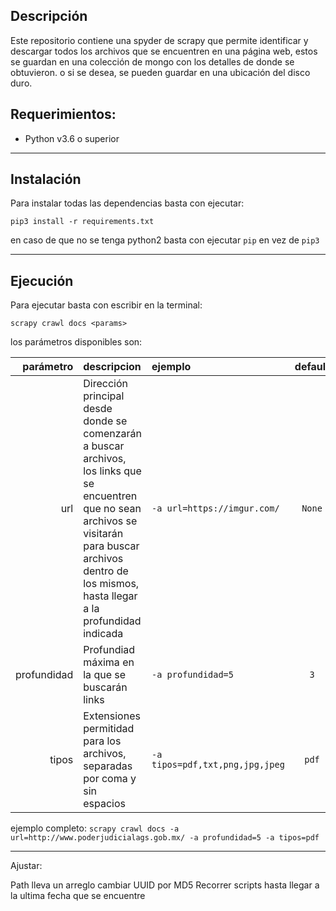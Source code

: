 
## Descripción

Este repositorio contiene una spyder de scrapy que permite identificar y descargar todos los archivos que se encuentren en una página web, estos se guardan en una colección de mongo con los detalles de donde se obtuvieron. o si se desea, se pueden guardar en una ubicación del disco duro.

## Requerimientos:

* Python v3.6 o superior

---
## Instalación

Para instalar todas las dependencias basta con ejecutar:

```shell
pip3 install -r requirements.txt
```

en caso de que no se tenga python2 basta con ejecutar `pip` en vez de `pip3`

---
## Ejecución

Para ejecutar basta con escribir en la terminal:

```
scrapy crawl docs <params>
```

los parámetros disponibles son:

|parámetro|descripcion|ejemplo|default|
|---:|:---|:---|:---:|
|url|Dirección principal desde donde se comenzarán a buscar archivos, los links que se encuentren que no sean archivos se visitarán para buscar archivos dentro de los mismos, hasta llegar a la profundidad indicada|`-a url=https://imgur.com/`|`None`|
|profundidad|Profundiad máxima en la que se buscarán links| `-a profundidad=5` | `3`
|tipos|Extensiones permitidad para los archivos, separadas por coma y sin espacios| `-a tipos=pdf,txt,png,jpg,jpeg`|`pdf`|

ejemplo completo:
`scrapy crawl docs -a url=http://www.poderjudicialags.gob.mx/ -a profundidad=5 -a tipos=pdf`

------
Ajustar:

Path lleva un arreglo
cambiar UUID por MD5
Recorrer scripts hasta llegar a la ultima fecha que se encuentre
